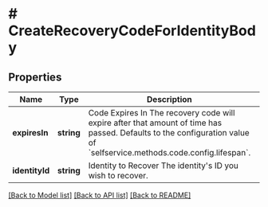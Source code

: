 # # CreateRecoveryCodeForIdentityBody

## Properties

Name | Type | Description | Notes
------------ | ------------- | ------------- | -------------
**expiresIn** | **string** | Code Expires In  The recovery code will expire after that amount of time has passed. Defaults to the configuration value of &#x60;selfservice.methods.code.config.lifespan&#x60;. | [optional]
**identityId** | **string** | Identity to Recover  The identity&#39;s ID you wish to recover. |

[[Back to Model list]](../../README.md#models) [[Back to API list]](../../README.md#endpoints) [[Back to README]](../../README.md)
